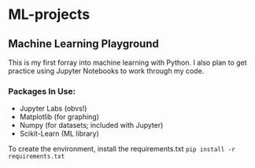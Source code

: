 # ML-projects
## Machine Learning Playground

This is my first forray into machine learning with Python. I also plan to get practice using Jupyter Notebooks to work through my code.

### Packages In Use:
* Jupyter Labs (obvs!)
* Matplotlib (for graphing)
* Numpy (for datasets; included with Jupyter)
* Scikit-Learn (ML library)

To create the environment, install the requirements.txt `pip install -r requirements.txt`